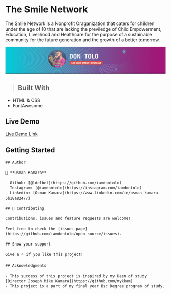 # The Smile Network


The Smile Network is a Nonprofit Oraganization that caters for children under the age of 10 that 
are lacking the previledge of Child Empowerment, Education, Livelihood and Healthcare for the purpose 
of a sustainable community for the future generation and the growth of a better tomorrow.


  
![Cover Art](./images/banner.jpg)

> ## Built With

- HTML & CSS
- FontAwesome

## Live Demo

[Live Demo Link](https://ldelbel.github.io/music-store-website/)

## Getting Started



```
## Author

👤 **Osman Kamara**

- Github: [@ldelbel](https://github.com/iamdontolo)
- Instagram: [@iamdontolo](https://instagram.com/iamdontolo)
- Linkedin: [Osman Kamara](https://www.linkedin.com/in/osman-kamara-5b18a8247/)

## 🤝 Contributing

Contributions, issues and feature requests are welcome!

Feel free to check the [issues page](https://github.com/iamdontolo/open-source/issues).

## Show your support

Give a ⭐️ if you like this project!

## Acknowledgments

- This success of this project is inspired by my Deen of study [Director Joseph Mike Kamara](https://github.com/mykkam)
- This project is a part of my final year Bsc Degree program of study.

